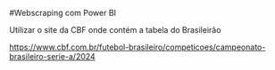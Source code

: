 #Webscraping com Power BI

Utilizar o site da CBF onde contém a tabela do Brasileirão

https://www.cbf.com.br/futebol-brasileiro/competicoes/campeonato-brasileiro-serie-a/2024